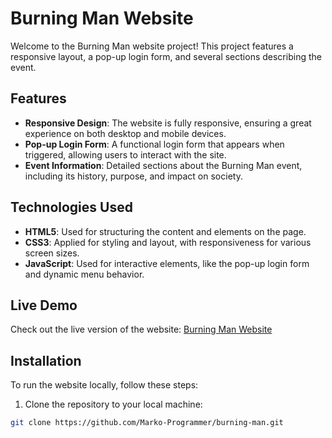 # Burning Man Website

Welcome to the Burning Man website project! This project features a responsive layout, a pop-up login form, and several sections describing the event.

## Features
- **Responsive Design**: The website is fully responsive, ensuring a great experience on both desktop and mobile devices.
- **Pop-up Login Form**: A functional login form that appears when triggered, allowing users to interact with the site.
- **Event Information**: Detailed sections about the Burning Man event, including its history, purpose, and impact on society.

## Technologies Used
- **HTML5**: Used for structuring the content and elements on the page.
- **CSS3**: Applied for styling and layout, with responsiveness for various screen sizes.
- **JavaScript**: Used for interactive elements, like the pop-up login form and dynamic menu behavior.

## Live Demo

Check out the live version of the website: [Burning Man Website](https://marko-programmer.github.io/burning-man/)


## Installation

To run the website locally, follow these steps:

1. Clone the repository to your local machine:

```bash
git clone https://github.com/Marko-Programmer/burning-man.git
